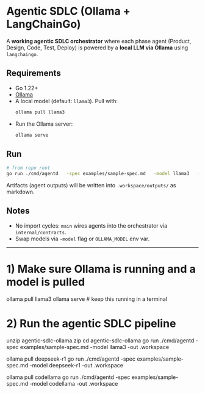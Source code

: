 # Agentic SDLC (Ollama + LangChainGo)

A **working agentic SDLC orchestrator** where each phase agent (Product, Design, Code, Test, Deploy) is powered by a **local LLM via Ollama** using `langchaingo`.

## Requirements
- Go 1.22+
- [Ollama](https://ollama.com/download)
- A local model (default: `llama3`). Pull with:
  ```bash
  ollama pull llama3
  ```
- Run the Ollama server:
  ```bash
  ollama serve
  ```

## Run
```bash
# from repo root
go run ./cmd/agentd   -spec examples/sample-spec.md   -model llama3   -out .workspace
```

Artifacts (agent outputs) will be written into `.workspace/outputs/` as markdown.



## Notes
- No import cycles: `main` wires agents into the orchestrator via `internal/contracts`.
- Swap models via `-model` flag or `OLLAMA_MODEL` env var.


-------------------------------

# 1) Make sure Ollama is running and a model is pulled
ollama pull llama3
ollama serve    # keep this running in a terminal

# 2) Run the agentic SDLC pipeline
unzip agentic-sdlc-ollama.zip
cd agentic-sdlc-ollama
go run ./cmd/agentd -spec examples/sample-spec.md -model llama3 -out .workspace

 ollama pull deepseek-r1
go run ./cmd/agentd -spec examples/sample-spec.md -model deepseek-r1 -out .workspace

 ollama pull codellama
go run ./cmd/agentd -spec examples/sample-spec.md -model codellama -out .workspace